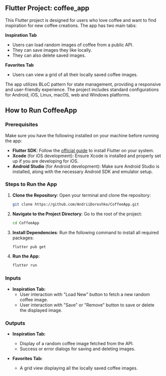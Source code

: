 ## Flutter Project: coffee_app

This Flutter project is designed for users who love coffee and want to find inspiration for new coffee creations. The app has two main tabs: 

**Inspiration Tab**
* Users can load random images of coffee from a public API. 
* They can save images they like locally. 
* They can also delete saved images.

**Favorites Tab**
* Users can view a grid of all their locally saved coffee images.

The app utilizes BLoC pattern for state management, providing a responsive and user-friendly experience. The project includes standard configurations for Android, iOS, Linux, macOS, web and Windows platforms.

## How to Run CoffeeApp

### Prerequisites

Make sure you have the following installed on your machine before running the app:

- **Flutter SDK**: Follow the [official guide](https://docs.flutter.dev/get-started/install) to install Flutter on your system.
- **Xcode** (for iOS development): Ensure Xcode is installed and properly set up if you are developing for iOS.
- **Android Studio** (for Android development): Make sure Android Studio is installed, along with the necessary Android SDK and emulator setup.

### Steps to Run the App

1. **Clone the Repository**:
    Open your terminal and clone the repository:
    ```bash
    git clone https://github.com/AndriiDoroshko/CoffeeApp.git
    ```

2. **Navigate to the Project Directory**:
    Go to the root of the project: 
    ```bash
    cd CoffeeApp
    ```

3. **Install Dependencies**: 
    Run the following command to install all required packages:
    ```bash
    flutter pub get
    ```

4. **Run the App**:
    ```bash
    flutter run
    ```

### Inputs

* **Inspiration Tab:**
    * User interaction with "Load New" button to fetch a new random coffee image.
    * User interaction with "Save" or "Remove" button to save or delete the displayed image.

### Outputs

* **Inspiration Tab:**
    * Display of a random coffee image fetched from the API.
    * Success or error dialogs for saving and deleting images.

* **Favorites Tab:**
    * A grid view displaying all the locally saved coffee images.